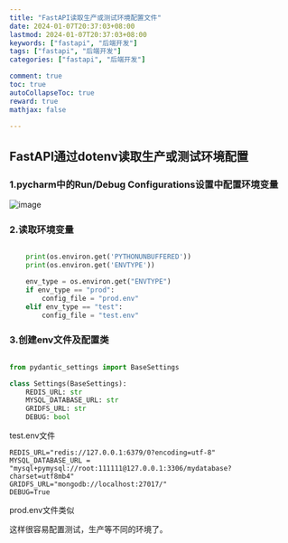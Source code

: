 ```yaml
---
title: "FastAPI读取生产或测试环境配置文件"
date: 2024-01-07T20:37:03+08:00
lastmod: 2024-01-07T20:37:03+08:00
keywords: ["fastapi", "后端开发"]
tags: ["fastapi", "后端开发"]
categories: ["fastapi", "后端开发"]

comment: true
toc: true
autoCollapseToc: true
reward: true
mathjax: false

---
```


<!--more-->

## FastAPI通过dotenv读取生产或测试环境配置

### 1.pycharm中的Run/Debug Configurations设置中配置环境变量

![image](/images/post/Fastapi读取生产或测试环境配置文件/pycharm_setting.jpg)


### 2.读取环境变量

```python

    print(os.environ.get('PYTHONUNBUFFERED'))
    print(os.environ.get('ENVTYPE'))

    env_type = os.environ.get("ENVTYPE")
    if env_type == "prod":
        config_file = "prod.env"
    elif env_type == "test":
        config_file = "test.env"

```

### 3.创建env文件及配置类

```python

from pydantic_settings import BaseSettings

class Settings(BaseSettings):
    REDIS_URL: str
    MYSQL_DATABASE_URL: str
    GRIDFS_URL: str
    DEBUG: bool
```

test.env文件

```env
REDIS_URL="redis://127.0.0.1:6379/0?encoding=utf-8"
MYSQL_DATABASE_URL = "mysql+pymysql://root:111111@127.0.0.1:3306/mydatabase?charset=utf8mb4"
GRIDFS_URL="mongodb://localhost:27017/"
DEBUG=True

```

prod.env文件类似

这样很容易配置测试，生产等不同的环境了。


